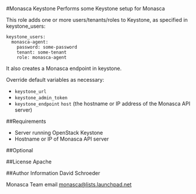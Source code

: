 #Monasca Keystone
Performs some Keystone setup for Monasca

This role adds one or more users/tenants/roles to Keystone, as specified in keystone_users:

```
keystone_users:
  monasca-agent:
    password: some-password
    tenant: some-tenant
    role: monasca-agent
```
It also creates a Monasca endpoint in keystone.

Override default variables as necessary:
  - `keystone_url`
  - `keystone_admin_token`
  - `keystone_endpoint` `host` (the hostname or IP address of the Monasca API server)

##Requirements
- Server running OpenStack Keystone
- Hostname or IP of Monasca API server

##Optional

##License
Apache

##Author Information
David Schroeder

Monasca Team email monasca@lists.launchpad.net
